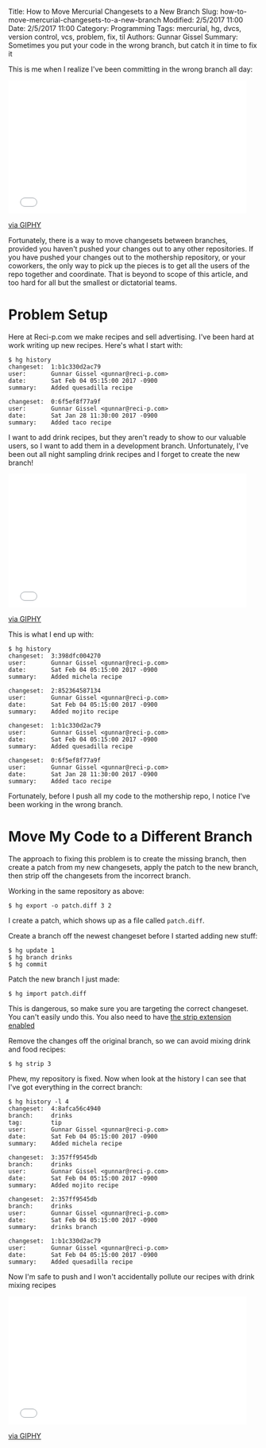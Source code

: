﻿Title: How to Move Mercurial Changesets to a New Branch
Slug: how-to-move-mercurial-changesets-to-a-new-branch
Modified: 2/5/2017 11:00
Date: 2/5/2017 11:00
Category: Programming
Tags: mercurial, hg, dvcs, version control, vcs, problem, fix, til
Authors: Gunnar Gissel
Summary: Sometimes you put your code in the wrong branch, but catch it in time to fix it




This is me when I realize I've been committing in the wrong branch all day:


<iframe src="//giphy.com/embed/l41lSR9xZubfd2Qve?html5=true" width="480" height="268" frameBorder="0" class="giphy-embed" allowFullScreen></iframe><p><a href="giphy.com/gifs/foxtv-office-l41lSR9xZubfd2Qve">via GIPHY</a></p>


Fortunately, there is a way to move changesets between branches, provided you haven't pushed your changes out to any other repositories.  If you have pushed your changes out to the mothership repository, or your coworkers, the only way to pick up the pieces is to get all the users of the repo together and coordinate.  That is beyond to scope of this article, and too hard for all but the smallest or dictatorial teams.


Problem Setup
=============


Here at Reci-p.com we make recipes and sell advertising.  I've been hard at work writing up new recipes.  Here's what I start with:


    $ hg history
    changeset:  1:b1c330d2ac79
    user:       Gunnar Gissel <gunnar@reci-p.com>
    date:       Sat Feb 04 05:15:00 2017 -0900
    summary:    Added quesadilla recipe
    
    changeset:  0:6f5ef8f77a9f
    user:       Gunnar Gissel <gunnar@reci-p.com>
    date:       Sat Jan 28 11:30:00 2017 -0900
    summary:    Added taco recipe
    
I want to add drink recipes, but they aren't ready to show to our valuable users, so I want to add them in a development branch.  Unfortunately, I've been out all night sampling drink recipes and I forget to create the new branch!  


<iframe src="//giphy.com/embed/e3FaCx7T425qg?html5=true" width="480" height="269" frameBorder="0" class="giphy-embed" allowFullScreen></iframe><p><a href="giphy.com/gifs/e3FaCx7T425qg">via GIPHY</a></p>


This is what I end up with:


    $ hg history    
    changeset:  3:398dfc004270
    user:       Gunnar Gissel <gunnar@reci-p.com>
    date:       Sat Feb 04 05:15:00 2017 -0900
    summary:    Added michela recipe
    
    changeset:  2:852364587134
    user:       Gunnar Gissel <gunnar@reci-p.com>
    date:       Sat Feb 04 05:15:00 2017 -0900
    summary:    Added mojito recipe
    
    changeset:  1:b1c330d2ac79
    user:       Gunnar Gissel <gunnar@reci-p.com>
    date:       Sat Feb 04 05:15:00 2017 -0900
    summary:    Added quesadilla recipe
    
    changeset:  0:6f5ef8f77a9f
    user:       Gunnar Gissel <gunnar@reci-p.com>
    date:       Sat Jan 28 11:30:00 2017 -0900
    summary:    Added taco recipe
    
Fortunately, before I push all my code to the mothership repo, I notice I've been working in the wrong branch.  


Move My Code to a Different Branch
====================================


The approach to fixing this problem is to create the missing branch, then create a patch from my new changesets, apply the patch to the new branch, then strip off the changesets from the incorrect branch.


Working in the same repository as above:


    $ hg export -o patch.diff 3 2
    
I create a patch, which shows up as a file called `patch.diff`.


Create a branch off the newest changeset before I started adding new stuff:


    $ hg update 1
    $ hg branch drinks
    $ hg commit
    
Patch the new branch I just made:


    $ hg import patch.diff
    
This is dangerous, so make sure you are targeting the correct changeset.  You can't easily undo this.  You also need to have [the strip extension enabled](https://www.mercurial-scm.org/wiki/StripExtension)


Remove the changes off the original branch, so we can avoid mixing drink and food recipes:


    $ hg strip 3
    
Phew, my repository is fixed.  Now when look at the history I can see that I've got everything in the correct branch:


    $ hg history -l 4
    changeset:  4:8afca56c4940
    branch:     drinks
    tag:        tip
    user:       Gunnar Gissel <gunnar@reci-p.com>
    date:       Sat Feb 04 05:15:00 2017 -0900
    summary:    Added michela recipe
    
    changeset:  3:357ff9545db
    branch:     drinks
    user:       Gunnar Gissel <gunnar@reci-p.com>
    date:       Sat Feb 04 05:15:00 2017 -0900
    summary:    Added mojito recipe
    
    changeset:  2:357ff9545db
    branch:     drinks
    user:       Gunnar Gissel <gunnar@reci-p.com>
    date:       Sat Feb 04 05:15:00 2017 -0900
    summary:    drinks branch
    
    changeset:  1:b1c330d2ac79
    user:       Gunnar Gissel <gunnar@reci-p.com>
    date:       Sat Feb 04 05:15:00 2017 -0900
    summary:    Added quesadilla recipe
    
Now I'm safe to push and I won't accidentally pollute our recipes with drink mixing recipes


<iframe src="//giphy.com/embed/J4ufHCZTcroys?html5=true" width="480" height="258" frameBorder="0" class="giphy-embed" allowFullScreen></iframe><p><a href="giphy.com/gifs/party-hard-adventure-time-J4ufHCZTcroys">via GIPHY</a></p>